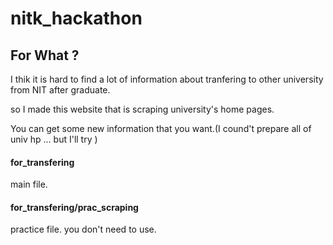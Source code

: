 # nitk_hackathon

## For What ?
I thik it is hard to find a lot of information about tranfering to other university from NIT after graduate.

so I made this website that is scraping university's home pages.

You can get some new information that you want.(I cound't prepare all of univ hp ... but I'll try )



#### for_transfering

main file.

#### for_transfering/prac_scraping

practice file. you don't need to use.
